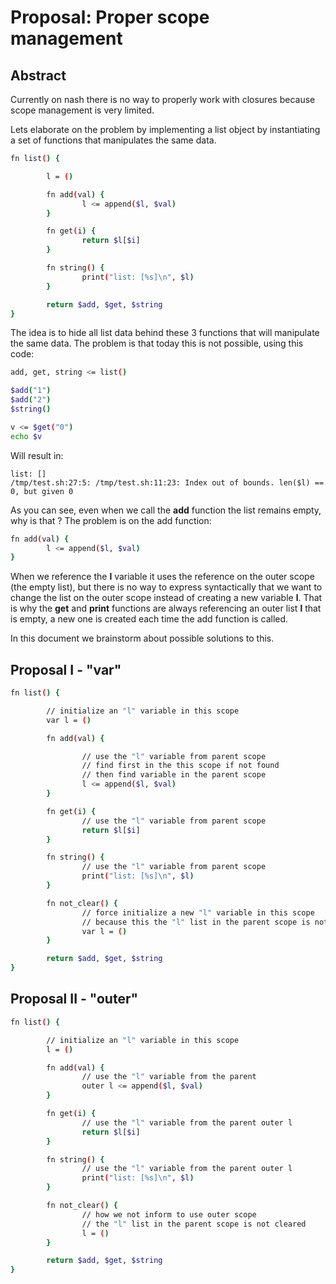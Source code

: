 # Proposal: Proper scope management

## Abstract

Currently on nash there is no way to properly work
with closures because scope management is very limited.

Lets elaborate on the problem by implementing a
list object by instantiating a set of functions
that manipulates the same data.

```sh
fn list() {

        l = ()

        fn add(val) {
                l <= append($l, $val)
        }

        fn get(i) {
                return $l[$i]
        }

        fn string() {
                print("list: [%s]\n", $l)
        }

        return $add, $get, $string
}
```

The idea is to hide all list data behind these 3 functions
that will manipulate the same data. The problem is that today
this is not possible, using this code:

```sh
add, get, string <= list()

$add("1")
$add("2")
$string()

v <= $get("0")
echo $v
```

Will result in:

```
list: []
/tmp/test.sh:27:5: /tmp/test.sh:11:23: Index out of bounds. len($l) == 0, but given 0
```

As you can see, even when we call the **add** function the list
remains empty, why is that ? The problem is on the add function:

```sh
fn add(val) {
        l <= append($l, $val)
}
```

When we reference the **l** variable it uses the reference on the
outer scope (the empty list), but there is no way to express syntactically
that we want to change the list on the outer scope instead of creating
a new variable **l**. That is why the **get** and **print** functions
are always referencing an outer list **l** that is empty, a new one
is created each time the add function is called.

In this document we brainstorm about possible solutions to this.

## Proposal I - "var"

```sh
fn list() {

        // initialize an "l" variable in this scope
        var l = ()

        fn add(val) {

		        // use the "l" variable from parent scope
				// find first in the this scope if not found
				// then find variable in the parent scope
                l <= append($l, $val)
        }

        fn get(i) {
		        // use the "l" variable from parent scope
                return $l[$i]
        }

        fn string() {
		        // use the "l" variable from parent scope
                print("list: [%s]\n", $l)
        }

        fn not_clear() {
				// force initialize a new "l" variable in this scope
				// because this the "l" list in the parent scope is not cleared
		        var l = ()
        }

        return $add, $get, $string
}
```

## Proposal II - "outer"

```sh
fn list() {

        // initialize an "l" variable in this scope
        l = ()

        fn add(val) {
                // use the "l" variable from the parent
                outer l <= append($l, $val)
        }

        fn get(i) {
                // use the "l" variable from the parent outer l
                return $l[$i]
        }

        fn string() {
                // use the "l" variable from the parent outer l
                print("list: [%s]\n", $l)
        }

        fn not_clear() {
				// how we not inform to use outer scope
				// the "l" list in the parent scope is not cleared
		        l = ()
        }

        return $add, $get, $string
}

```
